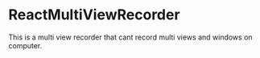 # ReactMultiViewRecorder
This is a multi view recorder that cant record multi views and windows on computer.
